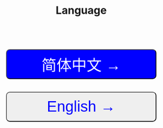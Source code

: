 <center><h1>Language</h1></center><br><br><br><br>

<center><a href="/zh-cn/"><button style="width:400px;height:80px;font-size:40px;border-radius:10px;color:#fff;background:blue;">简体中文 →</button></a></center><br><br>
<center><a href="/en-us/"><button style="width:400px;height:80px;font-size:40px;border-radius:10px;color:blue;">English →</button></a></center><br><br>
